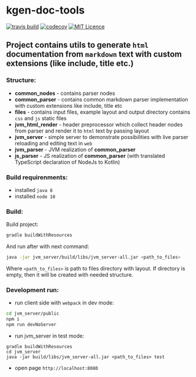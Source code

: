 # kgen-doc-tools

[![travis build](https://travis-ci.org/alfa-laboratory/kgen-doc-tools.svg?branch=master)](https://travis-ci.org/alfa-laboratory/kgen-doc-tools)
[![codecov](https://codecov.io/gh/alfa-laboratory/kgen-doc-tools/branch/master/graph/badge.svg)](https://codecov.io/gh/alfa-laboratory/kgen-doc-tools)
[![MIT Licence](https://img.shields.io/badge/licence-MIT-blue.svg)](https://github.com/alfa-laboratory/kgen-doc-tools/blob/master/LICENSE)

## Project contains utils to generate `html` documentation from `markdown` text with custom extensions (like include, title etc.)

### Structure:

* __common_nodes__ - contains parser nodes 
* __common_parser__ - contains common markdown parser implementation with custom extensions like include, title etc
* __files__ - contains input files, example layout and output directory contains `css` and `js` static files
* __jvm_html_render__ - header preprocessor which collect header nodes from parser and render it to `html` text by passing layout
* __jvm_server__ - simple server to demonstrate possibilities with live parser reloading and editing text in `web`
* __jvm_parser__ - JVM realization of __common_parser__
* __js_parser__ - JS realization of __common_parser__ (with translated TypeScript declaration of NodeJs to Kotlin)

### Build requirenments:
- installed `java 8`
- installed `node 10`

### Build:

Build project:
```sh
gradle buildWithResources
```
And run after with next command:
```sh
java -jar jvm_server/build/libs/jvm_server-all.jar <path_to_files>
```
Where `<path_to_files>` is path to files directory with layout. If directory is empty, then it will be created with needed structure.

### Development run:
- run client side with `webpack` in dev mode: 
```sh
cd jvm_server/public 
npm i 
npm run devNoServer
```
- run jvm_server in test mode:
```
gradle buildWithResources
cd jvm_server
java -jar build/libs/jvm_server-all.jar <path_to_files> test
```
- open page `http://localhost:8080`
